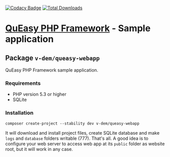 [![Codacy Badge](https://api.codacy.com/project/badge/Grade/6eef7c24d5a84f1da79186ffc99e618d)](https://app.codacy.com/manual/v-dem/queasy-webapp?utm_source=github.com&utm_medium=referral&utm_content=v-dem/queasy-framework&utm_campaign=Badge_Grade_Dashboard)
[![Total Downloads](https://poser.pugx.org/v-dem/queasy-webapp/downloads)](https://packagist.org/packages/v-dem/queasy-webapp)

# [QuEasy PHP Framework](https://github.com/v-dem/queasy-framework/) - Sample application

## Package `v-dem/queasy-webapp`

QuEasy PHP Framework sample application.

### Requirements

*   PHP version 5.3 or higher
*   SQLite

### Installation

    composer create-project --stability dev v-dem/queasy-webapp

It will download and install project files, create SQLite database and make `logs` and `database` folders writable (777).
That's all. A good idea is to configure your web server to access web app at its `public` folder as website root, but it will work in any case.

